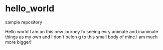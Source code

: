 # hello_world
sample repository

Hello world I am on this new journey fo seeing evry animate and inanimate things as my own and I don't belon g to this small body of mine.I am much more bigger!
